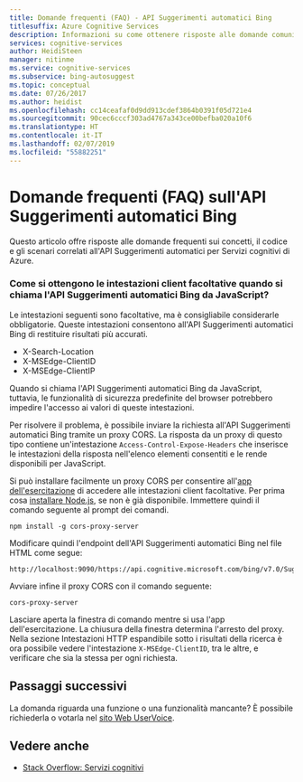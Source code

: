 ```yaml
---
title: Domande frequenti (FAQ) - API Suggerimenti automatici Bing
titlesuffix: Azure Cognitive Services
description: Informazioni su come ottenere risposte alle domande comuni sull'API Suggerimenti automatici Bing.
services: cognitive-services
author: HeidiSteen
manager: nitinme
ms.service: cognitive-services
ms.subservice: bing-autosuggest
ms.topic: conceptual
ms.date: 07/26/2017
ms.author: heidist
ms.openlocfilehash: cc14ceafaf0d9dd913cdef3864b0391f05d721e4
ms.sourcegitcommit: 90cec6cccf303ad4767a343ce00befba020a10f6
ms.translationtype: HT
ms.contentlocale: it-IT
ms.lasthandoff: 02/07/2019
ms.locfileid: "55882251"
---
```

# <a name="frequently-asked-questions-faq-about-bing-autosuggest-api"></a>Domande frequenti (FAQ) sull'API Suggerimenti automatici Bing
 
 Questo articolo offre risposte alle domande frequenti sui concetti, il codice e gli scenari correlati all'API Suggerimenti automatici per Servizi cognitivi di Azure.

### <a name="how-do-i-get-the-optional-client-headers-when-calling-the-bing-autosuggest-api-from-javascript"></a>Come si ottengono le intestazioni client facoltative quando si chiama l'API Suggerimenti automatici Bing da JavaScript?

Le intestazioni seguenti sono facoltative, ma è consigliabile considerarle obbligatorie. Queste intestazioni consentono all'API Suggerimenti automatici Bing di restituire risultati più accurati.

- X-Search-Location
- X-MSEdge-ClientID
- X-MSEdge-ClientIP

Quando si chiama l'API Suggerimenti automatici Bing da JavaScript, tuttavia, le funzionalità di sicurezza predefinite del browser potrebbero impedire l'accesso ai valori di queste intestazioni.

Per risolvere il problema, è possibile inviare la richiesta all'API Suggerimenti automatici Bing tramite un proxy CORS. La risposta da un proxy di questo tipo contiene un'intestazione `Access-Control-Expose-Headers` che inserisce le intestazioni della risposta nell'elenco elementi consentiti e le rende disponibili per JavaScript.

Si può installare facilmente un proxy CORS per consentire all'[app dell'esercitazione](tutorials/autosuggest.md) di accedere alle intestazioni client facoltative. Per prima cosa [installare Node.js](https://nodejs.org/en/download/), se non è già disponibile. Immettere quindi il comando seguente al prompt dei comandi.

    npm install -g cors-proxy-server

Modificare quindi l'endpoint dell'API Suggerimenti automatici Bing nel file HTML come segue:

    http://localhost:9090/https://api.cognitive.microsoft.com/bing/v7.0/Suggestions

Avviare infine il proxy CORS con il comando seguente:

    cors-proxy-server

Lasciare aperta la finestra di comando mentre si usa l'app dell'esercitazione. La chiusura della finestra determina l'arresto del proxy. Nella sezione Intestazioni HTTP espandibile sotto i risultati della ricerca è ora possibile vedere l'intestazione `X-MSEdge-ClientID`, tra le altre, e verificare che sia la stessa per ogni richiesta.

## <a name="next-steps"></a>Passaggi successivi

La domanda riguarda una funzione o una funzionalità mancante? È possibile richiederla o votarla nel [sito Web UserVoice](https://cognitive.uservoice.com/).

## <a name="see-also"></a>Vedere anche 

- [Stack Overflow: Servizi cognitivi](http://stackoverflow.com/questions/tagged/microsoft-cognitive)

